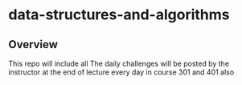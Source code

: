 # data-structures-and-algorithms

## Overview

This repo will include all The daily challenges will be posted by the instructor at the end of lecture every day in course 301 and 401 also
